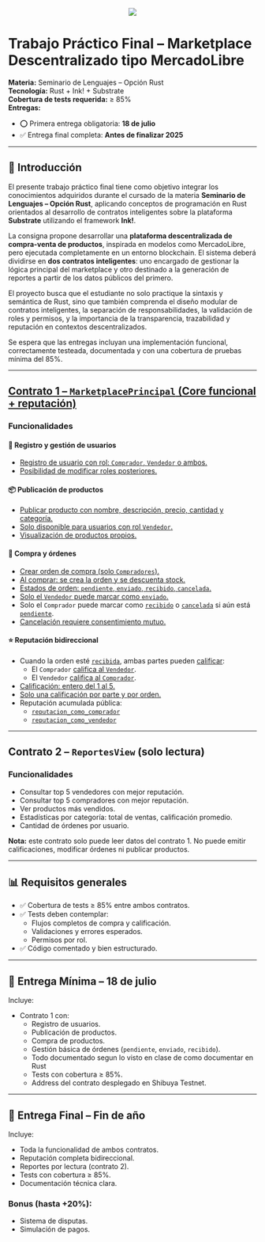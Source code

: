 <p align="center">
<img align="center" src="https://media.tenor.com/3d8r8wIlXGEAAAAj/duck-pato.gif"/> 
</p>

# Trabajo Práctico Final – Marketplace Descentralizado tipo MercadoLibre

**Materia:** Seminario de Lenguajes – Opción Rust  
**Tecnología:** Rust + Ink! + Substrate  
**Cobertura de tests requerida:** ≥ 85%  
**Entregas:**  
- ⭕ Primera entrega obligatoria: **18 de julio**  
- ✅ Entrega final completa: **Antes de finalizar 2025**

---

## 📜 Introducción

El presente trabajo práctico final tiene como objetivo integrar los conocimientos adquiridos durante el cursado de la materia **Seminario de Lenguajes – Opción Rust**, aplicando conceptos de programación en Rust orientados al desarrollo de contratos inteligentes sobre la plataforma **Substrate** utilizando el framework **Ink!**.

La consigna propone desarrollar una **plataforma descentralizada de compra-venta de productos**, inspirada en modelos como MercadoLibre, pero ejecutada completamente en un entorno blockchain. El sistema deberá dividirse en **dos contratos inteligentes**: uno encargado de gestionar la lógica principal del marketplace y otro destinado a la generación de reportes a partir de los datos públicos del primero.

El proyecto busca que el estudiante no solo practique la sintaxis y semántica de Rust, sino que también comprenda el diseño modular de contratos inteligentes, la separación de responsabilidades, la validación de roles y permisos, y la importancia de la transparencia, trazabilidad y reputación en contextos descentralizados.

Se espera que las entregas incluyan una implementación funcional, correctamente testeada, documentada y con una cobertura de pruebas mínima del 85%.

---

## [Contrato 1 – `MarketplacePrincipal` (Core funcional + reputación)](https://github.com/TomasCielli/Marketplace_Descentralizado/blob/main/primer_contrato/lib.rs)

### Funcionalidades

#### 👤 Registro y gestión de usuarios
- [Registro de usuario con rol: `Comprador`, `Vendedor` o ambos.](https://github.com/TomasCielli/Marketplace_Descentralizado/blob/main/primer_contrato/lib.rs#L43)
- [Posibilidad de modificar roles posteriores.](https://github.com/TomasCielli/Marketplace_Descentralizado/blob/main/primer_contrato/lib.rs#L62)

#### 📦 Publicación de productos
- [Publicar producto con nombre, descripción, precio, cantidad y categoría.](https://github.com/TomasCielli/Marketplace_Descentralizado/blob/main/primer_contrato/lib.rs#L120)
- [Solo disponible para usuarios con rol `Vendedor`.](https://github.com/TomasCielli/Marketplace_Descentralizado/blob/main/primer_contrato/lib.rs#L130)
- [Visualización de productos propios.](https://github.com/TomasCielli/Marketplace_Descentralizado/blob/main/primer_contrato/lib.rs#L101)

#### 🛒 Compra y órdenes
- [Crear orden de compra (solo `Compradores`).](https://github.com/TomasCielli/Marketplace_Descentralizado/blob/main/primer_contrato/lib.rs#L169)
- [Al comprar: se crea la orden y se descuenta stock.](https://github.com/TomasCielli/Marketplace_Descentralizado/blob/main/primer_contrato/lib.rs#L189)
- [Estados de orden: `pendiente`, `enviado`, `recibido`, `cancelada`.](https://github.com/TomasCielli/Marketplace_Descentralizado/blob/main/primer_contrato/lib.rs#L1063)
- [Solo el `Vendedor` puede marcar como `enviado`.](https://github.com/TomasCielli/Marketplace_Descentralizado/blob/main/primer_contrato/lib.rs#L233)
- Solo el `Comprador` puede marcar como [`recibido`](https://github.com/TomasCielli/Marketplace_Descentralizado/blob/main/primer_contrato/lib.rs#L263) o [`cancelada`](https://github.com/TomasCielli/Marketplace_Descentralizado/blob/main/primer_contrato/lib.rs#L204) si aún está [`pendiente`](https://github.com/TomasCielli/Marketplace_Descentralizado/blob/main/primer_contrato/lib.rs#L211).
- [Cancelación requiere consentimiento mutuo.](https://github.com/TomasCielli/Marketplace_Descentralizado/blob/main/primer_contrato/lib.rs#L994)

#### ⭐ Reputación bidireccional
- Cuando la orden esté [`recibida`](https://github.com/TomasCielli/Marketplace_Descentralizado/blob/main/primer_contrato/lib.rs#L298), ambas partes pueden [calificar](https://github.com/TomasCielli/Marketplace_Descentralizado/blob/main/primer_contrato/lib.rs#L286):
  - El `Comprador` [califica al `Vendedor`](https://github.com/TomasCielli/Marketplace_Descentralizado/blob/main/primer_contrato/lib.rs#L473).
  - El `Vendedor` [califica al `Comprador`](https://github.com/TomasCielli/Marketplace_Descentralizado/blob/main/primer_contrato/lib.rs#L477).
- [Calificación: entero del 1 al 5.](https://github.com/TomasCielli/Marketplace_Descentralizado/blob/main/primer_contrato/lib.rs#L291)
- [Solo una calificación por parte y por orden.](https://github.com/TomasCielli/Marketplace_Descentralizado/blob/main/primer_contrato/lib.rs#L484)
- Reputación acumulada pública:
  - [`reputacion_como_comprador`](https://github.com/TomasCielli/Marketplace_Descentralizado/blob/main/primer_contrato/lib.rs#L821)
  - [`reputacion_como_vendedor`](https://github.com/TomasCielli/Marketplace_Descentralizado/blob/main/primer_contrato/lib.rs#L859)

---

## Contrato 2 – `ReportesView` (solo lectura)

### Funcionalidades
- Consultar top 5 vendedores con mejor reputación.
- Consultar top 5 compradores con mejor reputación.
- Ver productos más vendidos.
- Estadísticas por categoría: total de ventas, calificación promedio.
- Cantidad de órdenes por usuario.

**Nota:** este contrato solo puede leer datos del contrato 1. No puede emitir calificaciones, modificar órdenes ni publicar productos.

---

## 📊 Requisitos generales

- ✅ Cobertura de tests ≥ 85% entre ambos contratos.
- ✅ Tests deben contemplar:
  - Flujos completos de compra y calificación.
  - Validaciones y errores esperados.
  - Permisos por rol.
- ✅ Código comentado y bien estructurado.


---

## 🔺 Entrega Mínima – 18 de julio

Incluye:
- Contrato 1 con:
  - Registro de usuarios.
  - Publicación de productos.
  - Compra de productos.
  - Gestión básica de órdenes (`pendiente`, `enviado`, `recibido`).
  - Todo documentado segun lo visto en clase de como documentar en Rust
  - Tests con cobertura ≥ 85%.
  - Address del contrato desplegado en Shibuya Testnet.


---

## 🌟 Entrega Final – Fin de año

Incluye:
- Toda la funcionalidad de ambos contratos.
- Reputación completa bidireccional.
- Reportes por lectura (contrato 2).
- Tests con cobertura ≥ 85%.
- Documentación técnica clara.

### Bonus (hasta +20%):
- Sistema de disputas.
- Simulación de pagos.






